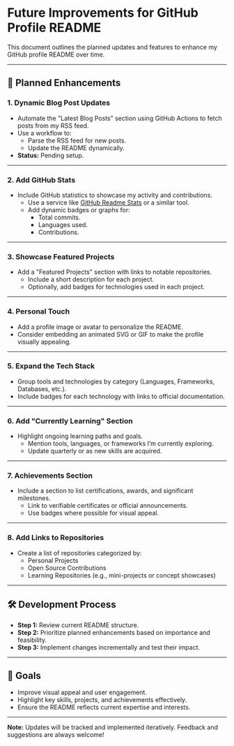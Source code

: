 # Future Improvements for GitHub Profile README

This document outlines the planned updates and features to enhance my GitHub profile README over time.

---

## 🚀 Planned Enhancements

### 1. **Dynamic Blog Post Updates**
- Automate the "Latest Blog Posts" section using GitHub Actions to fetch posts from my RSS feed.
- Use a workflow to:
  - Parse the RSS feed for new posts.
  - Update the README dynamically.
- **Status:** Pending setup.

---

### 2. **Add GitHub Stats**
- Include GitHub statistics to showcase my activity and contributions.
  - Use a service like [GitHub Readme Stats](https://github.com/anuraghazra/github-readme-stats) or a similar tool.
  - Add dynamic badges or graphs for:
    - Total commits.
    - Languages used.
    - Contributions.

---

### 3. **Showcase Featured Projects**
- Add a "Featured Projects" section with links to notable repositories.
  - Include a short description for each project.
  - Optionally, add badges for technologies used in each project.

---

### 4. **Personal Touch**
- Add a profile image or avatar to personalize the README.
- Consider embedding an animated SVG or GIF to make the profile visually appealing.

---

### 5. **Expand the Tech Stack**
- Group tools and technologies by category (Languages, Frameworks, Databases, etc.).
- Include badges for each technology with links to official documentation.

---

### 6. **Add "Currently Learning" Section**
- Highlight ongoing learning paths and goals.
  - Mention tools, languages, or frameworks I’m currently exploring.
  - Update quarterly or as new skills are acquired.

---

### 7. **Achievements Section**
- Include a section to list certifications, awards, and significant milestones.
  - Link to verifiable certificates or official announcements.
  - Use badges where possible for visual appeal.

---

### 8. **Add Links to Repositories**
- Create a list of repositories categorized by:
  - Personal Projects
  - Open Source Contributions
  - Learning Repositories (e.g., mini-projects or concept showcases)

---

## 🛠️ Development Process

- **Step 1:** Review current README structure.
- **Step 2:** Prioritize planned enhancements based on importance and feasibility.
- **Step 3:** Implement changes incrementally and test their impact.

---

## 🎯 Goals
- Improve visual appeal and user engagement.
- Highlight key skills, projects, and achievements effectively.
- Ensure the README reflects current expertise and interests.

---

**Note:** Updates will be tracked and implemented iteratively. Feedback and suggestions are always welcome!
